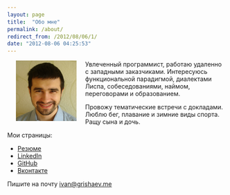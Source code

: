 ```yaml
---
layout: page
title:  "Обо мне"
permalink: /about/
redirect_from: /2012/08/06/1/
date: "2012-08-06 04:25:53"
---
```


<img src="/assets/static/avatar.png" alt="avatar" align="left" hspace="20">

Увлеченный программист, работаю удаленно с западными заказчиками. Интересуюсь
функциональной парадигмой, диалектами Лиспа, собеседованиями, наймом,
переговорами и образованием.

Провожу тематические встречи с докладами. Люблю бег, плавание и зимние виды
спорта. Ращу сына и дочь.

Мои страницы:

- [Резюме](https://github.com/igrishaev/CV)
- [LinkedIn](https://www.linkedin.com/in/igrishaev)
- [GitHub](https://github.com/igrishaev)
- [Вконтакте](https://vk.com/igrishaev)

Пишите на почту [ivan@grishaev.me](mailto:ivan@grishaev.me)
